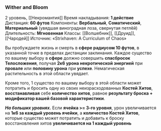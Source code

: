 ### Wither and Bloom

2 уровень, [[Некромантия]]
Время накладывания: **1 действие**
Дистанция: **60 футов**
Компоненты: **Вербальный**, **Соматический**, **Материальный** (увядшая виноградная лоза, свернутая петлёй)
Длительность: **Мгновенная**
Классы: [[Волшебник]], [[Друид]], [[Чародей]]
Источник: «Strixhaven: A Curriculum of Chaos»

Вы пробуждаете жизнь и смерть в **сфере радиусом 10 футов**, в указанной точке в пределах дистанции заклинания. Каждое существо по вашему выбору в **сфере** должно совершить **спасбросок Телосложения**, получая **2к6 урона некротической энергией** при **провале** или **половину урона** при **успехе**. Немагическая растительность в этой области увядает.

Кроме того, 1 существо по вашему выбору в этой области может потратить и бросить одну из своих неизрасходованных **Костей Хитов**, **восстанавливая** себе **количество хитов**, равное **результату броска + модификатор вашей базовой характеристики**.

_**На больших уровнях.**_ Если **ячейка >= 3-го уровня**, урон увеличивается на **1к6 за каждый уровень ячейки**, а **количество Костей Хитов**, которые существо может потратить и добавить к броску восстановления хитов **увеличивается на 1 каждый уровень**